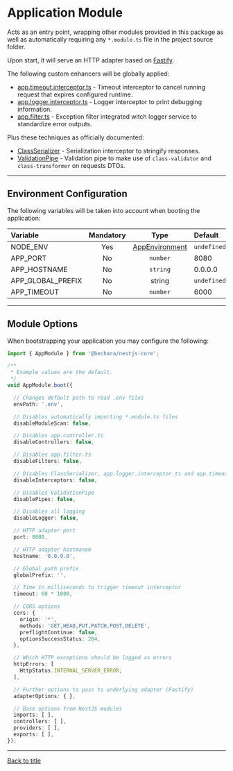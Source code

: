 # Application Module

Acts as an entry point, wrapping other modules provided in this package as well as automatically requiring any `*.module.ts` file in the project source folder.

Upon start, it will serve an HTTP adapter based on [Fastify](https://www.fastify.io/).

The following custom enhancers will be globally applied:

- [app.timeout.interceptor.ts](../../source/app/app.interceptor/app.timeout.interceptor.ts) - Timeout interceptor to cancel running request that expires configured runtime.
- [app.logger.interceptor.ts](../../source/app/app.interceptor/app.logger.interceptor.ts) - Logger interceptor to print debugging information.
- [app.filter.ts](../../source/app/app.filter.ts) - Exception filter integrated witch logger service to standardize error outputs.

Plus these techniques as officially documented:

* [ClassSerializer](https://docs.nestjs.com/techniques/serialization#serialization) - Serialization interceptor to stringify responses.
* [ValidationPipe](https://docs.nestjs.com/techniques/validation#validation) - Validation pipe to make use of `class-validator` and `class-transformer` on requests DTOs.

---

## Environment Configuration

The following variables will be taken into account when booting the application:

Variable | Mandatory | Type | Default
:--- | :---: | :---: | :---
NODE_ENV | Yes | [AppEnvironment](source/app/app.enum/app.environment.ts) | `undefined`
APP_PORT | No | `number` | 8080
APP_HOSTNAME | No | `string` | 0.0.0.0
APP_GLOBAL_PREFIX | No | string | `undefined`
APP_TIMEOUT | No | `number` | 6000

---

## Module Options

When bootstrapping your application you may configure the following:

```ts
import { AppModule } from '@bechara/nestjs-core';

/**
 * Example values are the default.
 */
void AppModule.boot({

  // Changes default path to read .env files
  envPath: '.env',

  // Disables automatically importing *.module.ts files
  disableModuleScan: false,

  // Disables app.controller.ts
  disableControllers: false,

  // Disables app.filter.ts
  disableFilters: false,

  // Disables ClassSerializer, app.logger.interceptor.ts and app.timeout.interceptor.ts
  disableInterceptors: false,

  // Disables ValidationPipe
  disablePipes: false,

  // Disables all logging
  disableLogger: false,

  // HTTP adapter port
  port: 8080,

  // HTTP adapter hostmanem
  hostname: '0.0.0.0',

  // Global path prefix
  globalPrefix: '',

  // Time in milliseconds to trigger timeout interceptor
  timeout: 60 * 1000,

  // CORS options
  cors: {
    origin: '*',
    methods: 'GET,HEAD,PUT,PATCH,POST,DELETE',
    preflightContinue: false,
    optionsSuccessStatus: 204,
  },

  // Which HTTP exceptions should be logged as errors
  httpErrors: [
    HttpStatus.INTERNAL_SERVER_ERROR,
  ],

  // Further options to pass to underlying adapter (Fastify)
  adapterOptions: { },

  // Base options from NestJS modules
  imports: [ ],
  controllers: [ ],
  providers: [ ],
  exports: [ ],
});
```

---

[Back to title](../../README.md)
